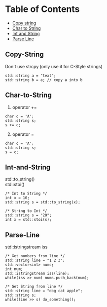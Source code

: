 Table of Contents
=================
  * [Copy string](#Copy-String)
  * [Char to String](#Char-to-String)
  * [Int and String](#Int-and-String)
  * [Parse Line](#Parse-Line)

## Copy-String
Don't use strcpy (only use it for C-Style strings)
```
std::string a = "text";
std::string b = a; // copy a into b
```

## Char-to-String
1. operator += 
```
char c = 'A';
std::string s;
s += c;
```
2. operator = 
```
char c = 'A';
std::string s;
s = c;
```

## Int-and-String
std::to_string() <br/>
std::stoi()
```
/* Int to String */
int x = 10;
std::string s = std::to_string(x);

/* String to Int */
std::string s = "20";
int x = std::stoi(s);
```

## Parse-Line
std::istringstream iss
```
/* Get numbers from line */
std::string line = "1 2 3";
std::vector<int> nums;
int num;
std::istringstream iss(line);
while(iss >> num) nums.push_back(num);

/* Get String from line */
std::string line = "dog cat apple";
std::string s;
while(line >> s) do_something();
```